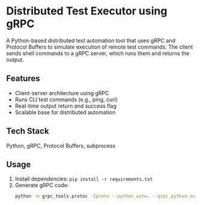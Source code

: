 # Distributed Test Executor using gRPC

A Python-based distributed test automation tool that uses gRPC and Protocol Buffers to simulate execution of remote test commands. The client sends shell commands to a gRPC server, which runs them and returns the output.

## Features
- Client-server architecture using gRPC
- Runs CLI test commands (e.g., ping, curl)
- Real-time output return and success flag
- Scalable base for distributed automation

## Tech Stack
Python, gRPC, Protocol Buffers, subprocess

## Usage
1. Install dependencies: `pip install -r requirements.txt`
2. Generate gRPC code:
   ```bash
   python -m grpc_tools.protoc -Iproto --python_out=. --grpc_python_out=. proto/testexecutor.proto
